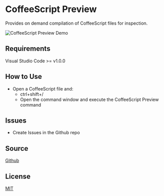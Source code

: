 # CoffeeScript Preview
Provides on demand compilation of CoffeeScript files for inspection.

![CoffeeScript Preview Demo](https://github.com/dcbarrett/vscode-coffeescript-preview/raw/master/coffeescript-preview-demo.gif)

## Requirements
Visual Studio Code >= v1.0.0

## How to Use
* Open a CoffeeScript file and:
    * ctrl+shift+/
    * Open the command window and execute the CoffeeScript Preview command
    
## Issues
* Create Issues in the Github repo

## Source
[Github](https://github.com/dcbarrett/vscode-coffeescript-preview)
          
## License
[MIT](https://raw.githubusercontent.com/dcbarrett/vscode-coffeescript-preview/master/LICENSE)
